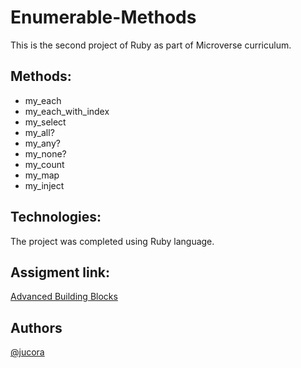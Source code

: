 # Enumerable-Methods

This is the second project of Ruby as part of Microverse curriculum.

## Methods:
* my_each
* my_each_with_index
* my_select
* my_all?
* my_any?
* my_none?
* my_count
* my_map
* my_inject

## Technologies:

The project was completed using Ruby language.

## Assigment link:

[Advanced Building Blocks](https://www.theodinproject.com/courses/ruby-programming/lessons/advanced-building-blocks)

## Authors

[@jucora](https://github.com/jucora)

